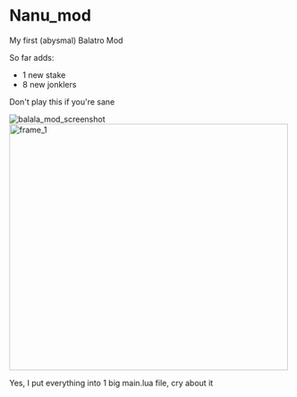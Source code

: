 # Nanu_mod
My first (abysmal) Balatro Mod

So far adds: 
- 1 new stake
- 8 new jonklers

Don't play this if you're sane

![balala_mod_screenshot](https://github.com/user-attachments/assets/24b5e8fd-5fed-40dd-abde-be1f4117ce7b)
<img width="498" height="441" alt="frame_1" src="https://github.com/user-attachments/assets/d75954aa-5d4c-44e1-8882-ac10d344169c" />

Yes, I put everything into 1 big main.lua file, cry about it 
